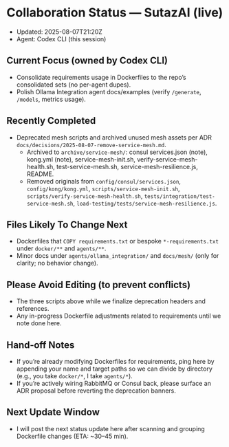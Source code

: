 # Collaboration Status — SutazAI (live)

- Updated: 2025-08-07T21:20Z
- Agent: Codex CLI (this session)

## Current Focus (owned by Codex CLI)
- Consolidate requirements usage in Dockerfiles to the repo’s consolidated sets (no per-agent dupes).
- Polish Ollama Integration agent docs/examples (verify `/generate`, `/models`, metrics usage).

## Recently Completed
- Deprecated mesh scripts and archived unused mesh assets per ADR `docs/decisions/2025-08-07-remove-service-mesh.md`.
  - Archived to `archive/service-mesh/`: consul services.json (note), kong.yml (note), service-mesh-init.sh, verify-service-mesh-health.sh, test-service-mesh.sh, service-mesh-resilience.js, README.
  - Removed originals from `config/consul/services.json`, `config/kong/kong.yml`, `scripts/service-mesh-init.sh`, `scripts/verify-service-mesh-health.sh`, `tests/integration/test-service-mesh.sh`, `load-testing/tests/service-mesh-resilience.js`.

## Files Likely To Change Next
- Dockerfiles that `COPY requirements.txt` or bespoke `*-requirements.txt` under `docker/**` and `agents/**`.
- Minor docs under `agents/ollama_integration/` and `docs/mesh/` (only for clarity; no behavior change).

## Please Avoid Editing (to prevent conflicts)
- The three scripts above while we finalize deprecation headers and references.
- Any in-progress Dockerfile adjustments related to requirements until we note done here.

## Hand‑off Notes
- If you’re already modifying Dockerfiles for requirements, ping here by appending your name and target paths so we can divide by directory (e.g., you take `docker/*`, I take `agents/*`).
- If you’re actively wiring RabbitMQ or Consul back, please surface an ADR proposal before reverting the deprecation banners.

## Next Update Window
- I will post the next status update here after scanning and grouping Dockerfile changes (ETA: ~30–45 min).
